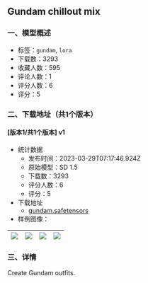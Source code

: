 ## Gundam chillout mix
### 一、模型概述

- 标签：`gundam`, `lora`
- 下载数：3293
- 收藏人数：595
- 评论人数：1
- 评分人数：6
- 评分：5

### 二、下载地址（共1个版本）

#### [版本1/共1个版本] v1

- 统计数据
  - 发布时间：2023-03-29T07:17:46.924Z
  - 原始模型：SD 1.5
  - 下载数：3293
  - 评分人数：6
  - 评分：5
- 下载地址
  - [gundam.safetensors](https://civitai.com/api/download/models/31131)
- 样例图像：

| <img src="https://image.civitai.com/xG1nkqKTMzGDvpLrqFT7WA/537df51a-83ce-4028-e333-0030e0e7ee00/width=450/354120.jpeg" /> | <img src="https://image.civitai.com/xG1nkqKTMzGDvpLrqFT7WA/6710d4aa-5e4c-49de-f283-2e1eb7b2cc00/width=450/354103.jpeg" /> | <img src="https://image.civitai.com/xG1nkqKTMzGDvpLrqFT7WA/72f3c403-dc27-4768-9aec-e2154537ee00/width=450/354083.jpeg" /> | <img src="https://image.civitai.com/xG1nkqKTMzGDvpLrqFT7WA/bf6687e4-7c9a-49af-5f84-9b0488f95500/width=450/354090.jpeg" /> |
| ---- | ---- | ---- | ---- |


### 三、详情
<p>Create Gundam outfits.</p>